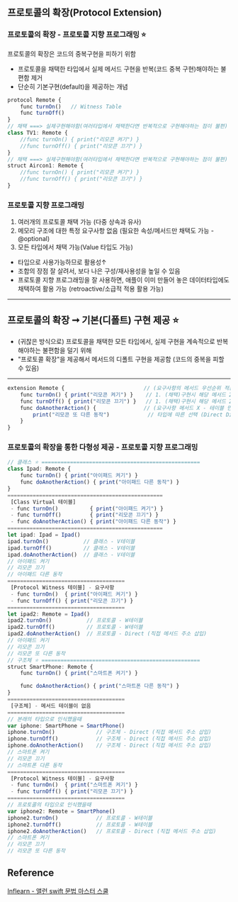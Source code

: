 ## 프로토콜의 확장(Protocol Extension)
### 프로토콜의 확장 - 프로토콜 지향 프로그래밍 ⭐️
프로토콜의 확장은 코드의 중복구현을 피하기 위함
- 프로토콜을 채택한 타입에서 실제 메서드 구현을 반복(코드 중복 구현)해야하는 불편함 제거
- 단순히 기본구현(default)을 제공하는 개념
```javascript
protocol Remote {
    func turnOn()   // Witness Table
    func turnOff()
}
// 채택 ===> 실제구현해야함(여러타입에서 채택한다면 반복적으로 구현해야하는 점이 불편)
class TV1: Remote {
    //func turnOn() { print("리모콘 켜기") }
    //func turnOff() { print("리모콘 끄기") }
}
// 채택 ===> 실제구현해야함(여러타입에서 채택한다면 반복적으로 구현해야하는 점이 불편)
struct Aircon1: Remote {
    //func turnOn() { print("리모콘 켜기") }
    //func turnOff() { print("리모콘 끄기") }
}
```
### 프로토콜 지향 프로그래밍
1) 여러개의 프로토콜 채택 가능 (다중 상속과 유사)
2) 메모리 구조에 대한 특정 요구사항 없음 (필요한 속성/메서드만 채택도 가능 - @optional)
3) 모든 타입에서 채택 가능(Value 타입도 가능)
- 타입으로 사용가능하므로 활용성↑
- 조합의 장점 잘 살려서, 보다 나은 구성/재사용성을 높일 수 있음
- 프로토콜 지향 프로그래밍을 잘 사용하면, 애플이 이미 만들어 놓은 데이터타입에도 채택하여 활용 가능 (retroactive/소급적 적용 활용 가능)
---
프로토콜의 확장 ➞ 기본(디폴트) 구현 제공 ⭐️
---
 - (귀찮은 방식으로) 프로토콜을 채택한 모든 타입에서, 실제 구현을 계속적으로 반복해야하는 불편함을 덜기 위해
 - "프로토콜 확장"을 제공해서 메서드의 디폴트 구현을 제공함 (코드의 중복을 피할 수 있음)

---
```javascript
extension Remote {                         // (요구사항의 메서드 우선순위 적용 - 프로토콜 메서드 테이블 만듦)
    func turnOn() { print("리모콘 켜기") }    // 1. (채택)구현시 해당 메서드 2. 기본 메서드
    func turnOff() { print("리모콘 끄기") }   // 1. (채택)구현시 해당 메서드 2. 기본 메서드    
    func doAnotherAction() {               // (요구사항 메서드 X - 테이블 만들지 않음)
        print("리모콘 또 다른 동작")            // 타입에 따른 선택 (Direct Dispatch)
    }
}
```
### 프로토콜의 확장을 통한 다형성 제공 - 프로토콜 지향 프로그래밍
```javascript
// 클래스 ⭐️ ==================================================
class Ipad: Remote {
    func turnOn() { print("아이패드 켜기") }
    func doAnotherAction() { print("아이패드 다른 동작") }
}
=================================================
 [Class Virtual 테이블]
 - func turnOn()          { print("아이패드 켜기") }
 - func turnOff()         { print("리모콘 끄기") }
 - func doAnotherAction() { print("아이패드 다른 동작") }
=================================================
let ipad: Ipad = Ipad()
ipad.turnOn()           // 클래스 - V테이블
ipad.turnOff()          // 클래스 - V테이블
ipad.doAnotherAction()  // 클래스 - V테이블
// 아이패드 켜기
// 리모콘 끄기
// 아이패드 다른 동작
=====================================
 [Protocol Witness 테이블] - 요구사항
 - func turnOn()  { print("아이패드 켜기") }
 - func turnOff() { print("리모콘 끄기") }
=====================================
let ipad2: Remote = Ipad()
ipad2.turnOn()           // 프로토콜 - W테이블
ipad2.turnOff()          // 프로토콜 - W테이블
ipad2.doAnotherAction()  // 프로토콜 - Direct (직접 메서드 주소 삽입)
// 아이패드 켜기
// 리모콘 끄기
// 리모콘 또 다른 동작
// 구조체 ⭐️ ==================================================
struct SmartPhone: Remote {
    func turnOn() { print("스마트폰 켜기") }

    func doAnotherAction() { print("스마트폰 다른 동작") }
}
=====================================
 [구조체] - 메서드 테이블이 없음
=====================================
// 본래의 타입으로 인식했을때
var iphone: SmartPhone = SmartPhone()
iphone.turnOn()             // 구조체 - Direct (직접 메서드 주소 삽입)
iphone.turnOff()            // 구조체 - Direct (직접 메서드 주소 삽입)
iphone.doAnotherAction()    // 구조체 - Direct (직접 메서드 주소 삽입)
// 스마트폰 켜기
// 리모콘 끄기
// 스마트폰 다른 동작
=====================================
 [Protocol Witness 테이블] - 요구사항
 - func turnOn()  { print("스마트폰 켜기") }
 - func turnOff() { print("리모콘 끄기") }
=====================================
// 프로토콜의 타입으로 인식했을때
var iphone2: Remote = SmartPhone()
iphone2.turnOn()            // 프로토콜 - W테이블
iphone2.turnOff()           // 프로토콜 - W테이블
iphone2.doAnotherAction()   // 프로토콜 - Direct (직접 메서드 주소 삽입)
// 스마트폰 켜기
// 리모콘 끄기
// 리모콘 또 다른 동작
```
## Reference
[Inflearn - 앨런 swift 문법 마스터 스쿨](https://www.inflearn.com/course/%EC%8A%A4%EC%9C%84%ED%94%84%ED%8A%B8-%EB%AC%B8%EB%B2%95-%EB%A7%88%EC%8A%A4%ED%84%B0-%EC%8A%A4%EC%BF%A8/dashboard)
